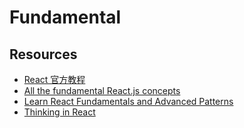# Fundamental

## Resources

* [React 官方教程](https://reactjs.org/tutorial/tutorial.html)
* [All the fundamental React.js concepts](https://medium.freecodecamp.org/all-the-fundamental-react-js-concepts-jammed-into-this-single-medium-article-c83f9b53eac2)
* [Learn React Fundamentals and Advanced Patterns](https://blog.kentcdodds.com/learn-react-fundamentals-and-advanced-patterns-eac90341c9db)
* [Thinking in React](https://reactjs.org/docs/thinking-in-react.html)